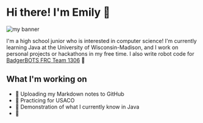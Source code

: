 # Hi there! I'm Emily 🐉

![my banner](https://media.discordapp.net/attachments/658539573692989440/761305536649887796/image0.png?width=1443&height=549)

I'm a high school junior who is interested in computer science! I'm currently learning Java at the University of Wisconsin-Madison, and I work on personal projects or hackathons in my free time. I also write robot code for [BadgerBOTS FRC Team 1306](https://github.com/team1306) 🦡

## What I'm working on
- 📃 Uploading my Markdown notes to GitHub
- 🥇 Practicing for USACO
- 🚧 Demonstration of what I currently know in Java
- 🐸

<!--
**heyitssqueak/heyitssqueak** is a ✨ _special_ ✨ repository because its `README.md` (this file) appears on your GitHub profile.

Here are some ideas to get you started:

- 🔭 I’m currently working on ...
- 🌱 I’m currently learning ...
- 👯 I’m looking to collaborate on ...
- 🤔 I’m looking for help with ...
- 💬 Ask me about ...
- 📫 How to reach me: ...
- 😄 Pronouns: ...
- ⚡ Fun fact: ...
-->
